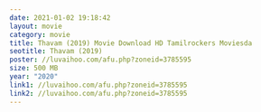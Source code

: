 ```yaml
---
date: 2021-01-02 19:18:42
layout: movie
category: movie
title: Thavam (2019) Movie Download HD Tamilrockers Moviesda
seotitle: Thavam (2019)
poster: //luvaihoo.com/afu.php?zoneid=3785595
size: 500 MB
year: "2020"
link1: //luvaihoo.com/afu.php?zoneid=3785595
link2: //luvaihoo.com/afu.php?zoneid=3785595
---
```

